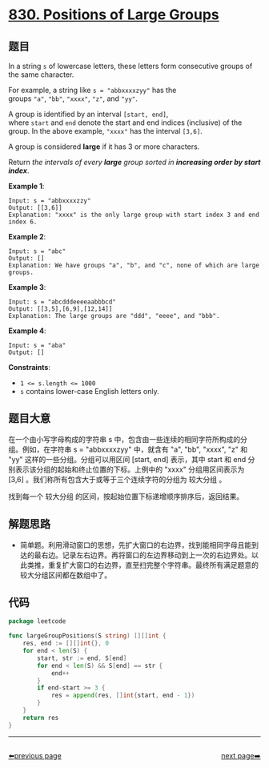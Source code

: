 # [830. Positions of Large Groups](https://leetcode.com/problems/positions-of-large-groups/)


## 题目

In a string `s` of lowercase letters, these letters form consecutive groups of the same character.

For example, a string like `s = "abbxxxxzyy"` has the groups `"a"`, `"bb"`, `"xxxx"`, `"z"`, and `"yy"`.

A group is identified by an interval `[start, end]`, where `start` and `end` denote the start and end indices (inclusive) of the group. In the above example, `"xxxx"` has the interval `[3,6]`.

A group is considered **large** if it has 3 or more characters.

Return *the intervals of every **large** group sorted in **increasing order by start index***.

**Example 1**:

```
Input: s = "abbxxxxzzy"
Output: [[3,6]]
Explanation: "xxxx" is the only large group with start index 3 and end index 6.
```

**Example 2**:

```
Input: s = "abc"
Output: []
Explanation: We have groups "a", "b", and "c", none of which are large groups.
```

**Example 3**:

```
Input: s = "abcdddeeeeaabbbcd"
Output: [[3,5],[6,9],[12,14]]
Explanation: The large groups are "ddd", "eeee", and "bbb".
```

**Example 4**:

```
Input: s = "aba"
Output: []
```

**Constraints**:

- `1 <= s.length <= 1000`
- `s` contains lower-case English letters only.

## 题目大意

在一个由小写字母构成的字符串 s 中，包含由一些连续的相同字符所构成的分组。例如，在字符串 s = "abbxxxxzyy" 中，就含有 "a", "bb", "xxxx", "z" 和 "yy" 这样的一些分组。分组可以用区间 [start, end] 表示，其中 start 和 end 分别表示该分组的起始和终止位置的下标。上例中的 "xxxx" 分组用区间表示为 [3,6] 。我们称所有包含大于或等于三个连续字符的分组为 较大分组 。

找到每一个 较大分组 的区间，按起始位置下标递增顺序排序后，返回结果。

## 解题思路

- 简单题。利用滑动窗口的思想，先扩大窗口的右边界，找到能相同字母且能到达的最右边。记录左右边界。再将窗口的左边界移动到上一次的右边界处。以此类推，重复扩大窗口的右边界，直至扫完整个字符串。最终所有满足题意的较大分组区间都在数组中了。

## 代码

```go
package leetcode

func largeGroupPositions(S string) [][]int {
	res, end := [][]int{}, 0
	for end < len(S) {
		start, str := end, S[end]
		for end < len(S) && S[end] == str {
			end++
		}
		if end-start >= 3 {
			res = append(res, []int{start, end - 1})
		}
	}
	return res
}
```



----------------------------------------------
<div style="display: flex;justify-content: space-between;align-items: center;">
<p><a href="https://books.halfrost.com/leetcode/ChapterFour/0800~0899/0828.Count-Unique-Characters-of-All-Substrings-of-a-Given-String/">⬅️previous page</a></p>
<p><a href="https://books.halfrost.com/leetcode/ChapterFour/0800~0899/0832.Flipping-an-Image/">next page➡️</a></p>
</div>
